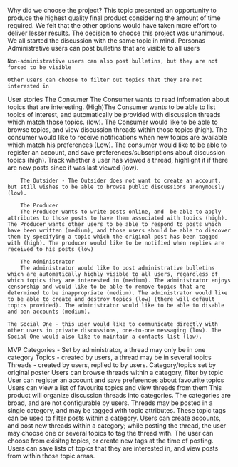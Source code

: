 Why did we choose the project?
This topic presented an opportunity to produce the highest quality final product considering the amount of time required. We felt that the other options would have taken more effort to deliver lesser results.
The decision to choose this project was unanimous. We all started the discussion with the same topic in mind.
Personas
    Administrative users can post bulletins that are visible to all users
    
    Non-administrative users can also post bulletins, but they are not forced to be visible
    
    Other users can choose to filter out topics that they are not interested in
User stories
    The Consumer
        The Consumer wants to read information about topics that are interesting. (High)The Consumer wants to be able to list topics of interest, and automatically be provided with discussion threads which match those topics. (low). The Consumer would like to be able to browse topics, and view discussion threads within those topics (high). The consumer would like to receive notifications when new topics are available which match his preferences (Low). The consumer would like to be able to register an account, and save preferences/subscriptions about discussion topics (high). Track whether a user has viewed a thread, highlight it if there are new posts since it was last viewed (low).
        
        The Outsider - The Outsider does not want to create an account,  but still wishes to be able to browse public discussions anonymously (low).
        
        The Producer
        The Producer wants to write posts online, and  be able to apply attributes to those posts to have them associated with topics (high). The Producer wants other users to be able to respond to posts which have been written (medium), and those users should be able to discover them by specifying a topic which the original post has been tagged with (high). The producer would like to be notified when replies are received to his posts (low)
        
        The Administrator
        The administrator would like to post administrative bulletins which are automatically highly visible to all users, regardless of which topics they are interested in (medium). The administrator enjoys censorship and would like to be able to remove topics that are determined to be inappropriate (medium). The administrator would like to be able to create and destroy topics (low) (there will default topics provided). The administrator would like to be able to disable and ban accounts (medium).
        
    The Social One - this user would like to communicate directly with other users in private discussions, one-to-one messaging (low). The Social One would also like to maintain a contacts list (low).
    
MVP
Categories - Set by administrator, a thread may only be in one category
Topics - created by users, a thread may be in several topics
Threads - created by users, replied to by users. Category/topics set by original poster
Users can browse threads within a category, filter by topic
User can register an account and save preferences about favourite topics
Users can view a list of favourite topics and view threads from them
This product will organize discussion threads into categories. The categories are broad, and are not configurable by users. Threads may be posted in a single category, and may be tagged with topic attributes. These topic tags can be used to filter posts within a category. Users can create accounts, and post new threads within a category; while posting the thread, the user may choose one or several topics to tag the thread with. The user can choose from exisitng topics, or create new tags at the time of posting. Users can save lists of topics that they are interested in, and view posts from within those topic areas.
